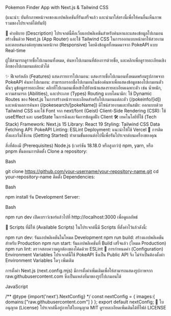 Pokemon Finder App with Next.js & Tailwind CSS



(แนะนำ: บันทึกภาพหน้าจอของแอปพลิเคชันที่รันเสร็จแล้ว และนำมาใส่ตรงนี้เพื่อให้คนอื่นเห็นภาพรวมของโปรเจกต์ได้ทันที)

📝 คำอธิบาย (Description)
โปรเจกต์นี้คือเว็บแอปพลิเคชันสำหรับค้นหาและแสดงข้อมูลโปเกมอน สร้างขึ้นด้วย Next.js (App Router) และใช้ Tailwind CSS ในการออกแบบหน้าตาให้สวยงามและตอบสนองต่อทุกขนาดหน้าจอ (Responsive) โดยดึงข้อมูลทั้งหมดมาจาก PokeAPI แบบ Real-time

ผู้ใช้สามารถดูรายชื่อโปเกมอนทั้งหมด, ค้นหาโปเกมอนที่ต้องการด้วยชื่อ, และคลิกเพื่อดูรายละเอียดเชิงลึกของโปเกมอนแต่ละตัวได้

✨ ฟีเจอร์หลัก (Features)
แสดงรายการโปเกมอน: แสดงรายชื่อโปเกมอนทั้งหมดพร้อมรูปภาพจาก PokeAPI
ค้นหาโปเกมอน: สามารถกรอกชื่อโปเกมอนในช่องค้นหาเพื่อแสดงข้อมูลของโปเกมอนตัวนั้นๆ
ดูข้อมูลรายละเอียด: คลิกที่โปเกมอนเพื่อเข้าไปยังหน้าแสดงรายละเอียดเฉพาะตัว เช่น น้ำหนัก, ความสามารถ (Abilities), และประเภท (Types)
Routing แบบไดนามิก: ใช้ Dynamic Routes ของ Next.js ในการสร้างหน้ารายละเอียดสำหรับโปเกมอนแต่ละตัว (/pokeinfo/[id]) และหน้าผลการค้นหา (/pokesearch/[pokeName])
ดีไซน์สวยงามและทันสมัย: ออกแบบด้วย Tailwind CSS และใช้ Font จาก next/font (Geist)
Client-Side Rendering (CSR): ใช้ useEffect และ useState ในการดึงและจัดการข้อมูลฝั่ง Client
🛠️ เทคโนโลยีที่ใช้ (Tech Stack)
Framework: Next.js 15
Library: React 19
Styling: Tailwind CSS
Data Fetching API: PokeAPI
Linting: ESLint
Deployment: แนะนำให้ใช้ Vercel
🚀 การติดตั้งและเริ่มใช้งาน (Getting Started)
ทำตามขั้นตอนต่อไปนี้เพื่อรันโปรเจกต์บนเครื่องของคุณ

สิ่งที่ต้องมี (Prerequisites)
Node.js (เวอร์ชัน 18.18.0 หรือสูงกว่า)
npm, yarn, หรือ pnpm
ขั้นตอนการติดตั้ง
Clone a repository:

Bash

git clone https://github.com/your-username/your-repository-name.git
cd your-repository-name
ติดตั้ง Dependencies:

Bash

npm install
รัน Development Server:

Bash

npm run dev
เปิดเบราว์เซอร์แล้วไปที่ http://localhost:3000 เพื่อดูผลลัพธ์

📜 Scripts ที่มีให้ (Available Scripts)
ในโปรเจกต์นี้มี Scripts ที่ตั้งค่าไว้แล้วดังนี้:

npm run dev: รันแอปพลิเคชันในโหมด Development
npm run build: สร้างแอปพลิเคชันสำหรับ Production
npm run start: รันแอปพลิเคชันที่ Build เสร็จแล้ว (โหมด Production)
npm run lint: ตรวจสอบความถูกต้องของโค้ดด้วย ESLint
🔧 การกำหนดค่า (Configuration)
Environment Variables
โปรเจกต์นี้ใช้ PokeAPI ซึ่งเป็น Public API จึง ไม่จำเป็นต้องตั้งค่า Environment Variables ใดๆ เพิ่มเติม

การตั้งค่า Next.js (next.config.mjs)
มีการตั้งค่าเพิ่มเติมเพื่อให้สามารถแสดงรูปภาพจาก raw.githubusercontent.com ซึ่งเป็นแหล่งที่มาของรูปโปเกมอนได้

JavaScript

/** @type {import('next').NextConfig} */
const nextConfig = {
  images:{
    domains:["raw.githubusercontent.com"]
  }
};
export default nextConfig;
📄 ใบอนุญาต (License)
โปรเจกต์นี้อยู่ภายใต้ใบอนุญาต MIT ดูรายละเอียดเพิ่มเติมได้ที่ไฟล์ LICENSE
